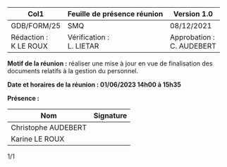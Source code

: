 |Col1|Feuille de présence réunion|Version 1.0|
|---|---|---|
|GDB/FORM/25|SMQ|08/12/2021|
|Rédaction :<br>K LE ROUX|Vérification :<br>L. LIETAR|Approbation :<br>C. AUDEBERT|


**Motif de la réunion :** réaliser une mise à jour en vue de finalisation des documents relatifs à
la gestion du personnel.

**Date et horaires de la réunion : 01/06/2023 14h00 à 15h35**

**Présence :**

|Nom|Signature|
|---|---|
|Christophe AUDEBERT||
|Karine LE ROUX||



1/1

